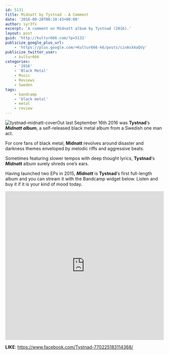 ```yaml
---
id: 5131
title: Midnatt by Tystnad - A Comment
date: '2016-09-28T00:10:43+00:00'
author: syr3fx
excerpt: 'A comment on Midnatt album by Tystnad (2016).'
layout: post
guid: 'http://kultur666.com/?p=5131'
publicize_google_plus_url:
    - 'https://plus.google.com/+Kultur666-k6/posts/cinAsX4aQVy'
publicize_twitter_user:
    - kultur666
categories:
    - '2016'
    - 'Black Metal'
    - Music
    - Reviews
    - Sweden
tags:
    - bandcamp
    - 'black metal'
    - metal
    - review
---
```


![tystnad-midnatt-cover](http://localhost:8080/wp-content/uploads/2016/09/tystnad-midnatt-cover.jpg)Out last September 16th 2016 was **Tystnad**‘s ***Midnatt album***, a self-released black metal album from a Swedish one man act.

For core fans of black metal, **Midnatt** revolves around disaster and darkness themes enveloped by melodic riffs and aggressive beats.

Sometimes featuring slower tempos with deep thought lyrics, **Tystnad**‘s ***Midnatt*** album surely shreds one’s ears.

Having launched two EPs in 2015, ***Midnatt*** is **Tystnad**‘s first full-length album and you can stream it with the Bandcamp widget below. Listen and buy it if it is your kind of mood today.

<iframe style="border: 0; width: 100%; height: 472px;" src="https://bandcamp.com/EmbeddedPlayer/album=1647478706/size=large/bgcol=333333/linkcol=e99708/tracklist=false/transparent=true/" seamless></iframe>

**LIKE**: <https://www.facebook.com/Tystnad-770225183114368/>